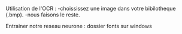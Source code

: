 Utilisation de l'OCR : 
-choississez une image dans votre bibilotheque (.bmp).
-nous faisons le reste.


Entrainer notre reseau neurone : dossier fonts sur windows
